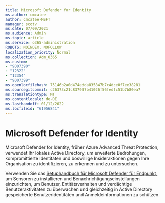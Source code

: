 ```yaml
---
title: Microsoft Defender for Identity
ms.author: cmcatee
author: cmcatee-MSFT
manager: scotv
ms.date: 07/09/2021
ms.audience: Admin
ms.topic: article
ms.service: o365-administration
ROBOTS: NOINDEX, NOFOLLOW
localization_priority: Normal
ms.collection: Adm_O365
ms.custom:
- "9007390"
- "12322"
- "12354"
- "9007399"
ms.openlocfilehash: 75146b2a0d474edda835847b7c4dce0f7ee38281
ms.sourcegitcommit: c26373c21c837937b41026f56fedfc51b7b80ea7
ms.translationtype: MT
ms.contentlocale: de-DE
ms.lasthandoff: 01/12/2022
ms.locfileid: "61956841"
---
```

# <a name="microsoft-defender-for-identity"></a>Microsoft Defender for Identity

Microsoft Defender for Identity, früher Azure Advanced Threat Protection, verwendet Ihr lokales Active Directory, um erweiterte Bedrohungen, kompromittierte Identitäten und böswillige Insideraktionen gegen Ihre Organisation zu identifizieren, zu erkennen und zu untersuchen. 

Verwenden Sie das [Setuphandbuch für Microsoft Defender für Endpunkt,](https://admin.microsoft.com/adminportal/home#/modernonboarding/defenderatpsetup) um Sensoren zu installieren und Benachrichtigungseinstellungen einzurichten, um Benutzer, Entitätsverhalten und verdächtige Benutzeraktivitäten zu überwachen und gleichzeitig in Active Directory gespeicherte Benutzeridentitäten und Anmeldeinformationen zu schützen.
